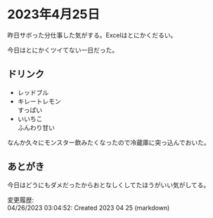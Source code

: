 # 2023年4月25日

昨日サボった分仕事した気がする。Excelはとにかくだるい。

今日はとにかくツイてない一日だった。

## ドリンク

- レッドブル  
- キレートレモン  
すっぱい
- いいちこ  
ふんわり甘い

なんか久々にモンスター飲みたくなったので冷蔵庫に突っ込んでおいた。

## あとがき

今日はどうにもダメだったからおとなしくしてたほうがいい気がしてる。

変更履歴:  
04/26/2023 03:04:52: Created 2023 04 25 (markdown)  
